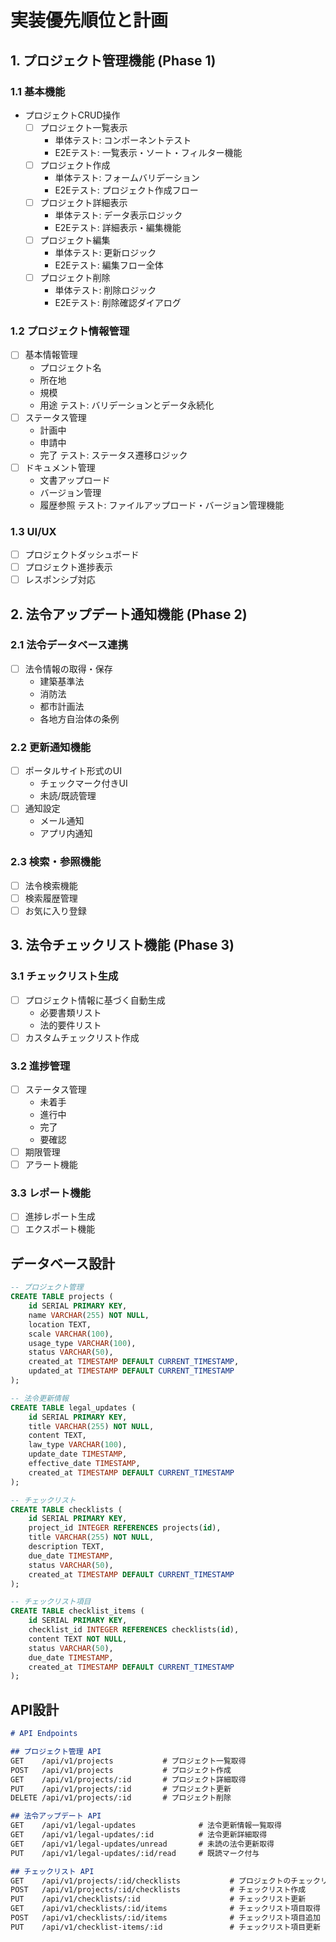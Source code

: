 # 実装優先順位と計画

## 1. プロジェクト管理機能 (Phase 1)

### 1.1 基本機能
- プロジェクトCRUD操作
  - [ ] プロジェクト一覧表示
    - 単体テスト: コンポーネントテスト
    - E2Eテスト: 一覧表示・ソート・フィルター機能
  - [ ] プロジェクト作成
    - 単体テスト: フォームバリデーション
    - E2Eテスト: プロジェクト作成フロー
  - [ ] プロジェクト詳細表示
    - 単体テスト: データ表示ロジック
    - E2Eテスト: 詳細表示・編集機能
  - [ ] プロジェクト編集
    - 単体テスト: 更新ロジック
    - E2Eテスト: 編集フロー全体
  - [ ] プロジェクト削除
    - 単体テスト: 削除ロジック
    - E2Eテスト: 削除確認ダイアログ

### 1.2 プロジェクト情報管理
- [ ] 基本情報管理
  - プロジェクト名
  - 所在地
  - 規模
  - 用途
  テスト: バリデーションとデータ永続化
- [ ] ステータス管理
  - 計画中
  - 申請中
  - 完了
  テスト: ステータス遷移ロジック
- [ ] ドキュメント管理
  - 文書アップロード
  - バージョン管理
  - 履歴参照
  テスト: ファイルアップロード・バージョン管理機能

### 1.3 UI/UX
- [ ] プロジェクトダッシュボード
- [ ] プロジェクト進捗表示
- [ ] レスポンシブ対応

## 2. 法令アップデート通知機能 (Phase 2)

### 2.1 法令データベース連携
- [ ] 法令情報の取得・保存
  - 建築基準法
  - 消防法
  - 都市計画法
  - 各地方自治体の条例

### 2.2 更新通知機能
- [ ] ポータルサイト形式のUI
  - チェックマーク付きUI
  - 未読/既読管理
- [ ] 通知設定
  - メール通知
  - アプリ内通知

### 2.3 検索・参照機能
- [ ] 法令検索機能
- [ ] 検索履歴管理
- [ ] お気に入り登録

## 3. 法令チェックリスト機能 (Phase 3)

### 3.1 チェックリスト生成
- [ ] プロジェクト情報に基づく自動生成
  - 必要書類リスト
  - 法的要件リスト
- [ ] カスタムチェックリスト作成

### 3.2 進捗管理
- [ ] ステータス管理
  - 未着手
  - 進行中
  - 完了
  - 要確認
- [ ] 期限管理
- [ ] アラート機能

### 3.3 レポート機能
- [ ] 進捗レポート生成
- [ ] エクスポート機能

## データベース設計

```sql
-- プロジェクト管理
CREATE TABLE projects (
    id SERIAL PRIMARY KEY,
    name VARCHAR(255) NOT NULL,
    location TEXT,
    scale VARCHAR(100),
    usage_type VARCHAR(100),
    status VARCHAR(50),
    created_at TIMESTAMP DEFAULT CURRENT_TIMESTAMP,
    updated_at TIMESTAMP DEFAULT CURRENT_TIMESTAMP
);

-- 法令更新情報
CREATE TABLE legal_updates (
    id SERIAL PRIMARY KEY,
    title VARCHAR(255) NOT NULL,
    content TEXT,
    law_type VARCHAR(100),
    update_date TIMESTAMP,
    effective_date TIMESTAMP,
    created_at TIMESTAMP DEFAULT CURRENT_TIMESTAMP
);

-- チェックリスト
CREATE TABLE checklists (
    id SERIAL PRIMARY KEY,
    project_id INTEGER REFERENCES projects(id),
    title VARCHAR(255) NOT NULL,
    description TEXT,
    due_date TIMESTAMP,
    status VARCHAR(50),
    created_at TIMESTAMP DEFAULT CURRENT_TIMESTAMP
);

-- チェックリスト項目
CREATE TABLE checklist_items (
    id SERIAL PRIMARY KEY,
    checklist_id INTEGER REFERENCES checklists(id),
    content TEXT NOT NULL,
    status VARCHAR(50),
    due_date TIMESTAMP,
    created_at TIMESTAMP DEFAULT CURRENT_TIMESTAMP
);
```

## API設計

```markdown
# API Endpoints

## プロジェクト管理 API
GET    /api/v1/projects           # プロジェクト一覧取得
POST   /api/v1/projects           # プロジェクト作成
GET    /api/v1/projects/:id       # プロジェクト詳細取得
PUT    /api/v1/projects/:id       # プロジェクト更新
DELETE /api/v1/projects/:id       # プロジェクト削除

## 法令アップデート API
GET    /api/v1/legal-updates              # 法令更新情報一覧取得
GET    /api/v1/legal-updates/:id          # 法令更新詳細取得
GET    /api/v1/legal-updates/unread       # 未読の法令更新取得
PUT    /api/v1/legal-updates/:id/read     # 既読マーク付与

## チェックリスト API
GET    /api/v1/projects/:id/checklists           # プロジェクトのチェックリスト取得
POST   /api/v1/projects/:id/checklists           # チェックリスト作成
PUT    /api/v1/checklists/:id                    # チェックリスト更新
GET    /api/v1/checklists/:id/items              # チェックリスト項目取得
POST   /api/v1/checklists/:id/items              # チェックリスト項目追加
PUT    /api/v1/checklist-items/:id               # チェックリスト項目更新
